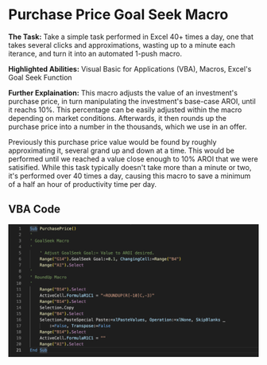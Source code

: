 # Purchase Price Goal Seek Macro

**The Task:** Take a simple task performed in Excel 40+ times a day, one that takes several clicks and approximations, wasting up to a minute each iterance, and turn it into an automated 1-push macro. 

**Highlighted Abilities:** Visual Basic for Applications (VBA), Macros, Excel's Goal Seek Function

**Further Explaination:** This macro adjusts the value of an investment's purchase price, in turn manipulating the investment's base-case AROI, until it reachs 10%. This percentage can be easily adjusted within the macro depending on market conditions. Afterwards, it then rounds up the purchase price into a number in the thousands, which we use in an offer. 

Previously this purchase price value would be found by roughly approximating it, several grand up and down at a time. This would be performed until we reached a value close enough to 10% AROI that we were satisified. While this task typically doesn't take more than a minute or two, it's performed over 40 times a day, causing this macro to save a minimum of a half an hour of productivity time per day. 

## VBA Code
![alt text](https://github.com/asilich123/Resume_Projects/blob/main/Excel/VBA:MACROS%20-%20Purchase%20Price%20Goal%20Seek/PP_Macro_Image.png?raw=true)